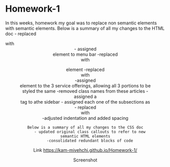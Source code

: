 # Homework-1

In this weeks, homework my goal was to replace non semantic elements with semantic elements.
    Below is a summary of all my changes to the HTML doc
        - replaced <div class="header"> with <header> 
        - assigned <nav> element to menu bar
        -replaced <div class="hero"> with <figure> element
        -replaced <div class="content"> with <main>
        -assigned <article> element to the 3 service offerings, allowing all 3         portions to be styled the same 
        -removed class names from these articles
        - assigned a <section> tag to athe sidebar
        - assigned each one of the subsections as <aside>
        - replaced <div class="footer"> with <footer>
        -adjusted indentation and added spacing

    Below is a summary of all my changes to the CSS doc
        - updated original class callouts to refer to new semantic HTML elements
        -consolidated redundant blocks of code

Link
https://kam-mivehchi.github.io/Homework-1/

Screenshot
